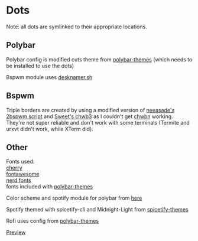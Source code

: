 # Dots

Note: all dots are symlinked to their appropriate locations.  

## Polybar

Polybar config is modified cuts theme from [polybar-themes](https://github.com/adi1090x/polybar-themes) (which needs to be installed to use the dots)  

Bspwm module uses [desknamer.sh](https://gitlab.com/jallbrit/desknamer)  

## Bspwm

Triple borders are created by using a modified version of [neeasade's 2bspwm script](https://github.com/neeasade/dotfiles/blob/master/wm/.wm/scripts/visual/2bspwm) and [Sweet's chwb3](https://github.com/wmutils/opt/pull/40) as I couldn't get [chwbn](https://github.com/neeasade/opt) working.  
They're not super reliable and don't work with some terminals (Termite and urxvt didn't work, while XTerm did).

## Other
  
Fonts used:  
  [cherry](https://github.com/turquoise-hexagon/cherry)  
  [fontawesome](https://fontawesome.com/)  
  [nerd fonts](https://www.nerdfonts.com/)  
  fonts included with [polybar-themes](https://github.com/adi1090x/polybar-themes)  
    
Color scheme and spotify module for polybar from [here](https://github.com/ChocolateBread799/dots)  
  
Spotify themed with spicetify-cli and Midnight-Light from [spicetify-themes](https://github.com/morpheusthewhite/spicetify-themes/)  
  
Rofi uses config from [polybar-themes](https://github.com/adi1090x/polybar-themes)  

[Preview](svge-cbbge.github.com/Dots/img/UnixPorn.png)
